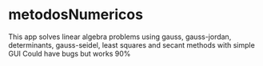 # metodosNumericos
This app solves linear algebra problems using gauss, gauss-jordan, determinants, gauss-seidel, least squares and secant methods with simple GUI
Could have bugs but works 90%
